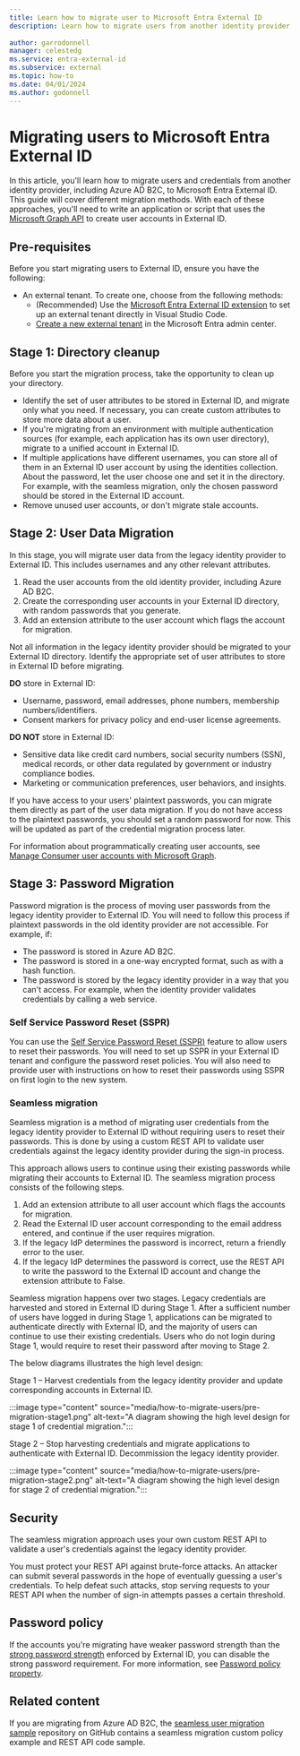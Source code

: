 ```yaml
---
title: Learn how to migrate user to Microsoft Entra External ID
description: Learn how to migrate users from another identity provider to Microsoft Entra External ID.
 
author: garrodonnell   
manager: celestedg
ms.service: entra-external-id
ms.subservice: external
ms.topic: how-to
ms.date: 04/01/2024
ms.author: godonnell
---
```


# Migrating users to Microsoft Entra External ID

In this article, you'll learn how to migrate users and credentials from another identity provider, including Azure AD B2C, to Microsoft Entra External ID. This guide will cover different migration methods. With each of these approaches, you'll need to write an application or script that uses the [Microsoft Graph API](/graph/api/resources/identity-network-access-overview) to create user accounts in External ID.



## Pre-requisites

Before you start migrating users to External ID, ensure you have the following:

- An external tenant. To create one, choose from the following methods:
  - (Recommended) Use the [Microsoft Entra External ID extension](https://aka.ms/ciamvscode/samples/marketplace) to set up an external tenant directly in Visual Studio Code.
  - [Create a new external tenant](how-to-create-external-tenant-portal.md) in the Microsoft Entra admin center.

## Stage 1: Directory cleanup

Before you start the migration process, take the opportunity to clean up your directory.

- Identify the set of user attributes to be stored in External ID, and migrate only what you need. If necessary, you can create custom attributes to store more data about a user.
- If you're migrating from an environment with multiple authentication sources (for example, each application has its own user directory), migrate to a unified account in External ID.
- If multiple applications have different usernames, you can store all of them in an External ID user account by using the identities collection. About the password, let the user choose one and set it in the directory. For example, with the seamless migration, only the chosen password should be stored in the External ID account.
- Remove unused user accounts, or don't migrate stale accounts.

## Stage 2: User Data Migration
In this stage, you will migrate user data from the legacy identity provider to External ID. This includes usernames and any other relevant attributes.

1. Read the user accounts from the old identity provider, including Azure AD B2C. 
1. Create the corresponding user accounts in your External ID directory, with random passwords that you generate. 
1. Add an extension attribute to the user account which flags the account for migration. 

Not all information in the legacy identity provider should be migrated to your External ID directory. Identify the appropriate set of user attributes to store in External ID before migrating.

**DO** store in External ID:

- Username, password, email addresses, phone numbers, membership numbers/identifiers.
- Consent markers for privacy policy and end-user license agreements.

**DO NOT** store in External ID:

- Sensitive data like credit card numbers, social security numbers (SSN), medical records, or other data regulated by government or industry compliance bodies.
- Marketing or communication preferences, user behaviors, and insights.

If you have access to your users' plaintext passwords, you can migrate them directly as part of the user data migration. If you do not have access to the plaintext passwords, you should set a random password for now. This will be updated as part of the credential migration process later. 

For information about programmatically creating user accounts, see [Manage Consumer user accounts with Microsoft Graph](/graph/api/user-post-users?view=graph-rest-1.0&tabs=http#example-2-create-a-user-with-social-and-local-account-identities-in-azure-ad-b2c&preserve-view=true).  

## Stage 3: Password Migration

Password migration is the process of moving user passwords from the legacy identity provider to External ID. You will need to follow this process if plaintext passwords in the old identity provider are not accessible. For example, if: 

- The password is stored in Azure AD B2C. 
- The password is stored in a one-way encrypted format, such as with a hash function. 
- The password is stored by the legacy identity provider in a way that you can't access. For example, when the identity provider validates credentials by calling a web service. 

### Self Service Password Reset (SSPR)
You can use the [Self Service Password Reset (SSPR)](how-to-enable-password-reset-customers.md) feature to allow users to reset their passwords. You will need to set up SSPR in your External ID tenant and configure the password reset policies. You will also need to provide user with instructions on how to reset their passwords using SSPR on first login to the new system.  

### Seamless migration
Seamless migration is a method of migrating user credentials from the legacy identity provider to External ID without requiring users to reset their passwords. This is done by using a custom REST API to validate user credentials against the legacy identity provider during the sign-in process.

This approach allows users to continue using their existing passwords while migrating their accounts to External ID. The seamless migration process consists of the following steps.

1. Add an extension attribute to all user account which flags the accounts for migration. 
1. Read the External ID user account corresponding to the email address entered, and continue if the user requires migration. 
1. If the legacy IdP determines the password is incorrect, return a friendly error to the user. 
1. If the legacy IdP determines the password is correct, use the REST API to write the password to the External ID account and change the extension attribute to False. 

Seamless migration happens over two stages. Legacy credentials are harvested and stored in External ID during Stage 1. After a sufficient number of users have logged in during Stage 1, applications can be migrated to authenticate directly with External ID, and the majority of users can continue to use their existing credentials. Users who do not login during Stage 1, would require to reset their password after moving to Stage 2.

The below diagrams illustrates the high level design:

Stage 1 – Harvest credentials from the legacy identity provider and update corresponding accounts in External ID.

:::image type="content" source="media/how-to-migrate-users/pre-migration-stage1.png" alt-text="A diagram showing the high level design for stage 1 of credential migration.":::

Stage 2 – Stop harvesting credentials and migrate applications to authenticate with External ID. Decommission the legacy identity provider.

:::image type="content" source="media/how-to-migrate-users/pre-migration-stage2.png" alt-text="A diagram showing the high level design for stage 2 of credential migration.":::

## Security

The seamless migration approach uses your own custom REST API to validate a user's credentials against the legacy identity provider.

You must protect your REST API against brute-force attacks. An attacker can submit several passwords in the hope of eventually guessing a user's credentials. To help defeat such attacks, stop serving requests to your REST API when the number of sign-in attempts passes a certain threshold. 

## Password policy

If the accounts you're migrating have weaker password strength than the [strong password strength](/azure/active-directory/authentication/concept-sspr-policy) enforced by External ID, you can disable the strong password requirement. For more information, see [Password policy property](/azure/active-directory-b2c/user-profile-attributes#password-policy-attribute).

## Related content

If you are migrating from Azure AD B2C, the [seamless user migration sample](https://github.com/azure-ad-b2c/samples/tree/master/policies/migrate-to-entra-external-id-for-customers) repository on GitHub contains a seamless migration custom policy example and REST API code sample.
